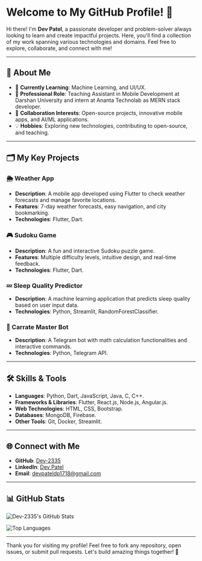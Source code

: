 # Welcome to My GitHub Profile! 👋

Hi there! I'm **Dev Patel**, a passionate developer and problem-solver always looking to learn and create impactful projects. Here, you'll find a collection of my work spanning various technologies and domains. Feel free to explore, collaborate, and connect with me!

---

## 🚀 About Me
- 🌱 **Currently Learning**: Machine Learning, and UI/UX.
- 💼 **Professional Role**: Teaching Assistant in Mobile Development at Darshan University and intern at Ananta Technolab as MERN stack developer.
- 🤝 **Collaboration Interests**: Open-source projects, innovative mobile apps, and AI/ML applications.
- 💡 **Hobbies**: Exploring new technologies, contributing to open-source, and teaching.

---

## 🗂 My Key Projects

### 🌦️ Weather App
- **Description**: A mobile app developed using Flutter to check weather forecasts and manage favorite locations.
- **Features**: 7-day weather forecasts, easy navigation, and city bookmarking.
- **Technologies**: Flutter, Dart.

### 🎮 Sudoku Game
- **Description**: A fun and interactive Sudoku puzzle game.
- **Features**: Multiple difficulty levels, intuitive design, and real-time feedback.
- **Technologies**: Flutter, Dart.

### 💤 Sleep Quality Predictor
- **Description**: A machine learning application that predicts sleep quality based on user input data.
- **Technologies**: Python, Streamlit, RandomForestClassifier.

### 🤖 Carrate Master Bot
- **Description**: A Telegram bot with math calculation functionalities and interactive commands.
- **Technologies**: Python, Telegram API.

---

## 🛠️ Skills & Tools
- **Languages**: Python, Dart, JavaScript, Java, C, C++.
- **Frameworks & Libraries**: Flutter, React.js, Node.js, Angular.js.
- **Web Technologies**: HTML, CSS, Bootstrap.
- **Databases**: MongoDB, Firebase.
- **Other Tools**: Git, Docker, Streamlit.

---

## 🌐 Connect with Me
- **GitHub**: [Dev-2335](https://github.com/Dev-2335)
- **LinkedIn**: [Dev Patel](https://www.linkedin.com/in/dev-patel-257298266/)
- **Email**: [devpateldp1718@gmail.com](mailto:devpateldp1718@gmail.com)

---

## 📊 GitHub Stats
![Dev-2335's GitHub Stats](https://github-readme-stats.vercel.app/api?username=Dev-2335&show_icons=true&theme=radical)

![Top Languages](https://github-readme-stats.vercel.app/api/top-langs/?username=Dev-2335&layout=compact&theme=radical)

---

Thank you for visiting my profile! Feel free to fork any repository, open issues, or submit pull requests. Let's build amazing things together! 🚀

